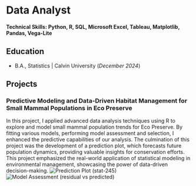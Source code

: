 # Data Analyst

#### Technical Skills: Python, R, SQL, Microsoft Excel, Tableau, Matplotlib, Pandas, Vega-Lite

## Education
- B.A., Statistics | Calvin University (_December 2024_)

## Projects
### Predictive Modeling and Data-Driven Habitat Management for Small Mammal Populations in Eco Preserve

In this project, I applied advanced data analysis techniques using R to explore and model small mammal population trends for Eco Preserve. By fitting various models, performing model assessment and selection, I enhanced the predictive capabilities of our analysis. The culmination of this project was the development of a prediction plot, which forecasts future population dynamics, providing valuable insights for conservation efforts. This project emphasized the real-world application of statistical modeling in environmental management, showcasing the power of data-driven decision-making.
![Prediction Plot (stat-245)](https://github.com/user-attachments/assets/678c59e2-4df4-4649-9061-29c3c9be87d3)
![Model Assessment (residual vs  predicted)](https://github.com/user-attachments/assets/615e705c-b261-40c0-b2e4-a63c3a7ea225)

